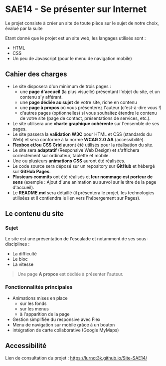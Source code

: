 # SAE14 - Se présenter sur Internet

Le projet consiste à créer un site de toute pièce sur le sujet de notre choix, évalué par la suite

Etant donné que le projet est un site web, les langages utilisés sont :

* HTML
* CSS
* Un peu de Javascript (pour le menu de navigation mobile)

## Cahier des charges
* Le site disposera d'un minimum de trois pages :
     - une **page d'accueil** (la plus visuelle) présentant l'objet du site, et un contenu s'y afférant.
     - une **page dédiée au sujet** de votre site, riche en contenu
     - une **page à propos** où vous présenterez l'auteur (c'est-à-dire vous !)
     - d'autres pages (optionnelles) si vous souhaitez étendre le contenu de votre site (page de contact, présentations de services, etc.).
* Le site utilisera une **charte graphique cohérente** sur l'ensemble de ses pages.
* Le site passera la **validation W3C** pour HTML et CSS (standards du Web) et sera conforme à la norme **WCAG 2.0 AA** (accessibilité).
* **Flexbox et/ou CSS Grid** auront été utilisés pour la réalisation du site.
* Le site sera **adaptatif** (Responsive Web Design) et s'affichera correctement sur ordinateur, tablette et mobile.
* Une ou plusieurs **animations CSS** auront été réalisées.
* Le code source sera déposé sur un repository sur **GitHub** et hébergé sur **GitHub Pages**.
* **Plusieurs commits** ont été réalisés et **leur nommage est porteur de sens** (exemple : Ajout d'une animation au survol sur le titre de la page d'accueil).
* Le **README.md** sera détaillé (il présentera le projet, les technologies utilisées et il contiendra le lien vers l'hébergement sur Pages).

## Le contenu du site

### Sujet

Le site est une présentation de l'escalade et notamment de ses sous-disciplines :
* La difficulté
* Le bloc
* La vitesse

> Une page **A propos** est dédiée à présenter l'auteur.

### Fonctionnalités principales

* Animations mises en place
  * sur les fonds
  * sur les menus
  * à l'apparition de la page
*  Gestion simplifiée du responsive avec Flex
*  Menu de navigation sur mobile grâce à un bouton
*  intégration de carte collaborative (Google MyMaps)


## Accessibilité
Lien de consultation du projet : https://lurnot3k.github.io/Site-SAE14/
